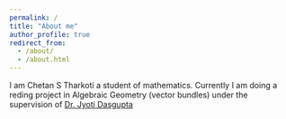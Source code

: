 ```yaml
---
permalink: /
title: "About me"
author_profile: true
redirect_from: 
  - /about/
  - /about.html
---
```

I am Chetan S Tharkoti a student of mathematics. Currently I am doing a reding project in Algebraic Geometry (vector bundles) under the supervision of [Dr. Jyoti Dasgupta](https://sites.google.com/view/jyotidasgupta/home)
